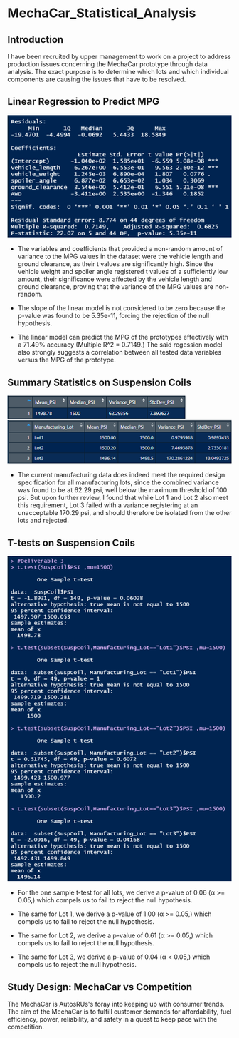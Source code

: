 # MechaCar_Statistical_Analysis

## Introduction
I have been recruited by upper management to work on a project to address production issues concerning the MechaCar prototype through data analysis.  The exact purpose is to determine which lots and which individual components are causing the issues that have to be resolved.

## Linear Regression to Predict MPG
![Descriptive Statistics for MPG Modeling](/Images/RegressionSummary.png)

- The variables and coefficients that provided a non-random amount of variance to the MPG values in the dataset were the vehicle length and ground clearance, as their t values are significantly high.  Since the vehicle weight and spoiler angle registered t values of a sufficiently low amount, their significance were affected by the vehicle length and ground clearance, proving that the variance of the MPG values are non-random.

- The slope of the linear model is not considered to be zero because the p-value was found to be 5.35e-11, forcing the rejection of the null hypothesis.

- The linear model can predict the MPG of the prototypes effectively with a 71.49% accuracy (Multiple R^2 = 0.7149.)  The said regession model also strongly suggests a correlation between all tested data variables versus the MPG of the prototype.

## Summary Statistics on Suspension Coils
![Mean, Median, Variance, and Standard Deviation for All PSI Values](/Images/DescriptivePSI.png)
![Mean, Median, Variance, and Standard Deviation for PSI Values by Lot](/Images/PSIByLot.png)

- The current manufacturing data does indeed meet the required design specification for all manufacturing lots, since the combined variance was found to be at 62.29 psi, well below the maximum threshold of 100 psi.  But upon further review, I found that while Lot 1 and Lot 2 also meet this requirement, Lot 3 failed with a variance registering at an unacceptable 170.29 psi, and should therefore be isolated from the other lots and rejected.

## T-tests on Suspension Coils
![T-test Results for Each Lot](/Images/TTest.png)

- For the one sample t-test for all lots, we derive a p-value of 0.06 (α >= 0.05,) which compels us to fail to reject the null hypothesis.

- The same for Lot 1, we derive a p-value of 1.00 (α >= 0.05,) which compels us to fail to reject the null hypothesis.

- The same for Lot 2, we derive a p-value of 0.61 (α >= 0.05,) which compels us to fail to reject the null hypothesis.

- The same for Lot 3, we derive a p-value of 0.04 (α < 0.05,) which compels us to reject the null hypothesis.

## Study Design: MechaCar vs Competition
The MechaCar is AutosRUs's foray into keeping up with consumer trends.  The aim of the MechaCar is to fulfill customer demands for affordability, fuel efficiency, power, reliability, and safety in a quest to keep pace with the competition.
